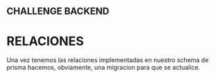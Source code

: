## CHALLENGE BACKEND

# RELACIONES

Una vez tenemos las relaciones implementadas en nuestro schema de prisma hacemos, obviamente, una migracion para que se actualice.
